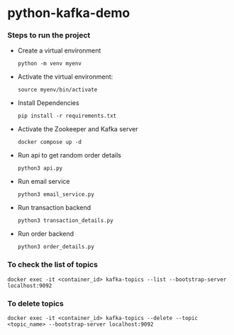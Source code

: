# python-kafka-demo

### Steps to run the project

- Create a virtual environment

  `python -m venv myenv`

- Activate the virtual environment:

  `source myenv/bin/activate`

- Install Dependencies

  `pip install -r requirements.txt`

- Activate the Zookeeper and Kafka server

  `docker compose up -d`

- Run api to get random order details

  `python3 api.py`

- Run email service

  `python3 email_service.py`

- Run transaction backend

  `python3 transaction_details.py`

- Run order backend

  `python3 order_details.py`

### To check the list of topics

```
docker exec -it <container_id> kafka-topics --list --bootstrap-server localhost:9092
```

### To delete topics

```
docker exec -it <container_id> kafka-topics --delete --topic <topic_name> --bootstrap-server localhost:9092
```
